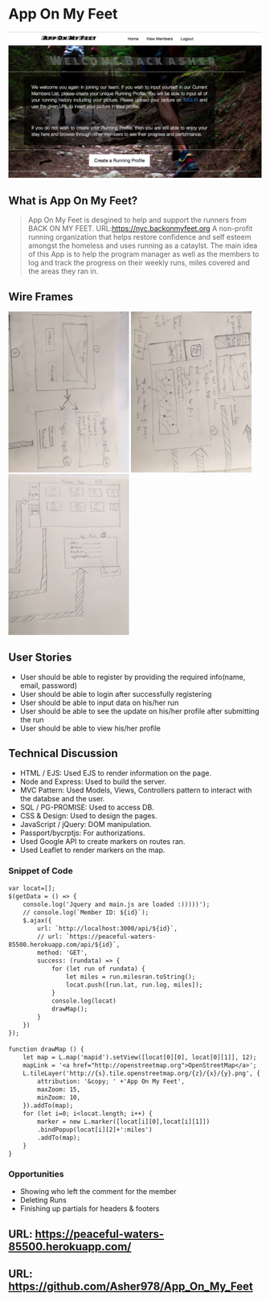 # App On My Feet

![Screen Shot](https://github.com/Asher978/App_On_My_Feet/blob/master/assets/appScreenshot.png)

## What is App On My Feet?

> App On My Feet is desgined to help and support the runners from BACK ON MY FEET. URL:https://nyc.backonmyfeet.org A non-profit running organization that helps restore confidence and self esteem amongst the homeless and uses running as a cataylst. The main idea of this App is to help the program manager as well as the members to log and track the progress on their weekly runs, miles covered and the areas they ran in. 

## Wire Frames
![Screen Shot](https://github.com/Asher978/App_On_My_Feet/blob/master/assets/frame1.JPG)
![Screen Shot](https://github.com/Asher978/App_On_My_Feet/blob/master/assets/frame2.JPG)
![Screen Shot](https://github.com/Asher978/App_On_My_Feet/blob/master/assets/frame3.JPG)

## User Stories
  *  User should be able to register by providing the required info(name, email, password)
  *  User should be able to login after successfully registering
  *  User should be able to input data on his/her run
  *  User should be able to see the update on his/her profile after submitting the run
  *  User should be able to view his/her profile 


## Technical Discussion
  *  HTML / EJS: Used EJS to render information on the page.
  *  Node and Express: Used to build the server.
  *  MVC Pattern: Used Models, Views, Controllers pattern to interact with the databse and the user.
  *  SQL / PG-PROMISE: Used to access DB.
  *  CSS & Design: Used to design the pages.
  *  JavaScript / jQuery: DOM manipulation.
  *  Passport/bycrptjs: For authorizations.
  *  Used Google API to create markers on routes ran.
  *  Used Leaflet to render markers on the map.

### Snippet of Code

``` 
var locat=[];
$(getData = () => {
    console.log('Jquery and main.js are loaded :)))))');
    // console.log(`Member ID: ${id}`);
    $.ajax({
        url: `http://localhost:3000/api/${id}`,
        // url: `https://peaceful-waters-85500.herokuapp.com/api/${id}`,
        method: 'GET',
        success: (rundata) => {
            for (let run of rundata) {
                let miles = run.milesran.toString();
                locat.push([run.lat, run.log, miles]);
            }   
            console.log(locat)
            drawMap();  
        }
    })
});

function drawMap () {
    let map = L.map('mapid').setView([locat[0][0], locat[0][1]], 12);
    mapLink = '<a href="http://openstreetmap.org">OpenStreetMap</a>';
    L.tileLayer('http://{s}.tile.openstreetmap.org/{z}/{x}/{y}.png', {
        attribution: '&copy; ' +'App On My Feet',
        maxZoom: 15,
        minZoom: 10,
    }).addTo(map);
    for (let i=0; i<locat.length; i++) {
        marker = new L.marker([locat[i][0],locat[i][1]])
        .bindPopup(locat[i][2]+':miles')
        .addTo(map);
    }
}
```

### Opportunities 

*  Showing who left the comment for the member
*  Deleting Runs
*  Finishing up partials for headers & footers


## URL: https://peaceful-waters-85500.herokuapp.com/
## URL: https://github.com/Asher978/App_On_My_Feet